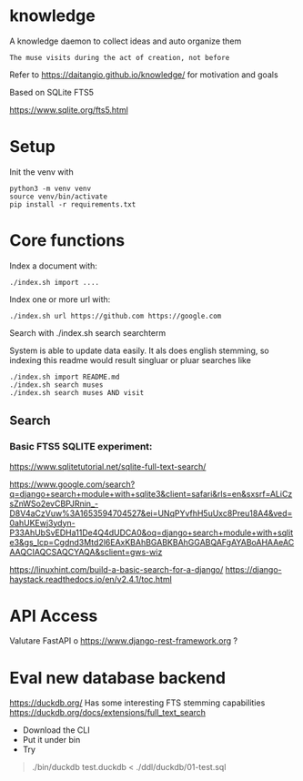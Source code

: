 # knowledge
A knowledge daemon to collect ideas and auto organize them

    The muse visits during the act of creation, not before

Refer to https://daitangio.github.io/knowledge/ for motivation and goals

Based on SQLite FTS5

https://www.sqlite.org/fts5.html

# Setup
Init the venv with

    python3 -m venv venv
    source venv/bin/activate
    pip install -r requirements.txt

# Core functions

Index a document with:

    ./index.sh import ....

Index one or more url with:

    ./index.sh url https://github.com https://google.com
Search with
    ./index.sh search searchterm

System is able to update data easily.
It als does english stemming, so indexing this readme would result singluar or pluar searches like

    ./index.sh import README.md
    ./index.sh search muses
    ./index.sh search muses AND visit

## Search

### Basic FTS5 SQLITE experiment:
https://www.sqlitetutorial.net/sqlite-full-text-search/


https://www.google.com/search?q=django+search+module+with+sqlite3&client=safari&rls=en&sxsrf=ALiCzsZnWSo2evCBPJRnin_-D8V4aCzVuw%3A1653594704527&ei=UNqPYvfhH5uUxc8Preu18A4&ved=0ahUKEwj3ydyn-P33AhUbSvEDHa11De4Q4dUDCA0&oq=django+search+module+with+sqlite3&gs_lcp=Cgdnd3Mtd2l6EAxKBAhBGABKBAhGGABQAFgAYABoAHAAeACAAQCIAQCSAQCYAQA&sclient=gws-wiz

https://linuxhint.com/build-a-basic-search-for-a-django/
https://django-haystack.readthedocs.io/en/v2.4.1/toc.html


# API Access
Valutare FastAPI o https://www.django-rest-framework.org ?

# Eval new database backend
https://duckdb.org/
Has some interesting FTS stemming  capabilities
https://duckdb.org/docs/extensions/full_text_search


- Download the CLI
- Put it under bin
- Try 
> ./bin/duckdb test.duckdb < ./ddl/duckdb/01-test.sql